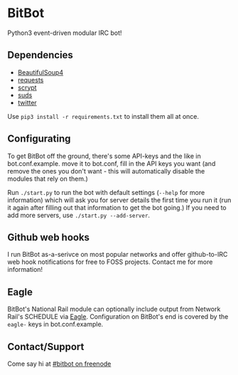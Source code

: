 # BitBot
Python3 event-driven modular IRC bot!

## Dependencies
* [BeautifulSoup4](https://pypi.python.org/pypi/beautifulsoup4)
* [requests](https://pypi.org/project/requests/)
* [scrypt](https://pypi.python.org/pypi/scrypt)
* [suds](https://pypi.python.org/pypi/suds-jurko)
* [twitter](https://pypi.python.org/pypi/twitter)

Use `pip3 install -r requirements.txt` to install them all at once.

## Configurating
To get BitBot off the ground, there's some API-keys and the like in bot.conf.example. move it to bot.conf, fill in the API keys you want (and remove the ones you don't want - this will automatically disable the modules that rely on them.)

Run `./start.py` to run the bot with default settings (`--help` for more information) which will ask you for server details the first time you run it (run it again after filling out that information to get the bot going.) If you need to add more servers, use `./start.py --add-server`.

## Github web hooks
I run BitBot as-a-serivce on most popular networks and offer github-to-IRC web hook notifications for free to FOSS projects. Contact me for more information!

## Eagle
BitBot's National Rail module can optionally include output from Network Rail's SCHEDULE via [Eagle](https://github.com/EvelynSubarrow/Eagle). Configuration on BitBot's end is covered by the `eagle-` keys in bot.conf.example.

## Contact/Support
Come say hi at [#bitbot on freenode](https://webchat.freenode.net/?channels=#bitbot)
